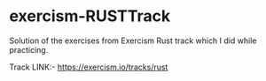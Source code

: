 # exercism-RUSTTrack
Solution of the exercises from Exercism Rust track which I did while practicing.

Track LINK:- https://exercism.io/tracks/rust
